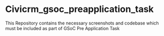 # Civicrm_gsoc_preapplication_task
This Repository contains the necessary screenshots and codebase which must be included as part of GSoC Pre Application Task
